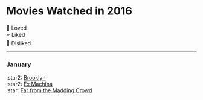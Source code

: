 <h1>Movies Watched in 2016</h1>

:star2: Loved <br>
:star: Liked <br>
:hankey: Disliked <br>
<hr>
<h3>January</h3>
:star2: <a href="http://www.imdb.com/title/tt2381111/">Brooklyn</a>
<br>
:star2: <a href="http://www.imdb.com/title/tt0470752/">Ex Machina</a>
<br>
:star: <a href="http://www.imdb.com/title/tt2935476/">Far from the Madding Crowd</a>

